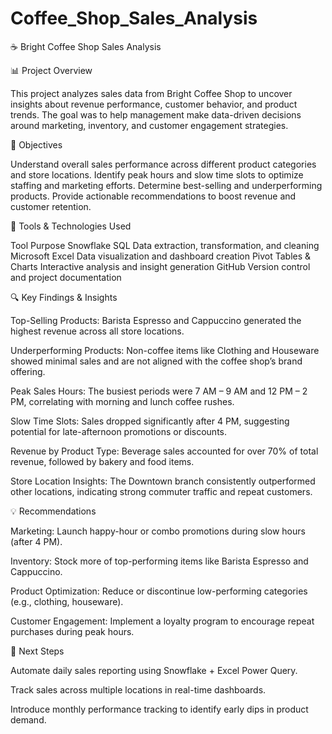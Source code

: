 # Coffee_Shop_Sales_Analysis

☕ Bright Coffee Shop Sales Analysis

📊 Project Overview

This project analyzes sales data from Bright Coffee Shop to uncover insights about revenue performance, customer behavior, and product trends.
The goal was to help management make data-driven decisions around marketing, inventory, and customer engagement strategies.

🧠 Objectives

Understand overall sales performance across different product categories and store locations.
Identify peak hours and slow time slots to optimize staffing and marketing efforts.
Determine best-selling and underperforming products.
Provide actionable recommendations to boost revenue and customer retention.

🧰 Tools & Technologies Used

Tool	Purpose
Snowflake SQL	Data extraction, transformation, and cleaning
Microsoft Excel	Data visualization and dashboard creation
Pivot Tables & Charts	Interactive analysis and insight generation
GitHub	Version control and project documentation

🔍 Key Findings & Insights

Top-Selling Products:
Barista Espresso and Cappuccino generated the highest revenue across all store locations.

Underperforming Products:
Non-coffee items like Clothing and Houseware showed minimal sales and are not aligned with the coffee shop’s brand offering.

Peak Sales Hours:
The busiest periods were 7 AM – 9 AM and 12 PM – 2 PM, correlating with morning and lunch coffee rushes.

Slow Time Slots:
Sales dropped significantly after 4 PM, suggesting potential for late-afternoon promotions or discounts.

Revenue by Product Type:
Beverage sales accounted for over 70% of total revenue, followed by bakery and food items.

Store Location Insights:
The Downtown branch consistently outperformed other locations, indicating strong commuter traffic and repeat customers.

💡 Recommendations

Marketing: Launch happy-hour or combo promotions during slow hours (after 4 PM).

Inventory: Stock more of top-performing items like Barista Espresso and Cappuccino.

Product Optimization: Reduce or discontinue low-performing categories (e.g., clothing, houseware).

Customer Engagement: Implement a loyalty program to encourage repeat purchases during peak hours.

🚀 Next Steps

Automate daily sales reporting using Snowflake + Excel Power Query.

Track sales across multiple locations in real-time dashboards.

Introduce monthly performance tracking to identify early dips in product demand.
